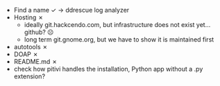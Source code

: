 * Find a name ✓ → ddrescue log analyzer
* Hosting ✗
  * ideally git.hackcendo.com, but infrastructure does not exist yet… github? ☹
  * long term git.gnome.org, but we have to show it is maintained first
* autotools ✗
* DOAP ✗
* README.md ✗
* check how pitivi handles the installation, Python app without a .py extension?
